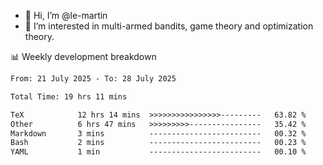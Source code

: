 - 👋 Hi, I’m @le-martin
- 👀 I’m interested in multi-armed bandits, game theory and optimization theory.
<!---- 💞️ I’m looking to collaborate on ...
- 📫 How to reach me ...-->

<!---
Tutorial for using WakaTime stats in GitHub profile: https://github.com/athul/waka-readme
-->

📊 Weekly development breakdown
<!--START_SECTION:waka-->

```txt
From: 21 July 2025 - To: 28 July 2025

Total Time: 19 hrs 11 mins

TeX            12 hrs 14 mins  >>>>>>>>>>>>>>>>---------   63.82 %
Other          6 hrs 47 mins   >>>>>>>>>----------------   35.42 %
Markdown       3 mins          -------------------------   00.32 %
Bash           2 mins          -------------------------   00.23 %
YAML           1 min           -------------------------   00.10 %
```

<!--END_SECTION:waka-->

<!---
le-martin/le-martin is a ✨ special ✨ repository because its `README.md` (this file) appears on your GitHub profile.
You can click the Preview link to take a look at your changes.
--->
